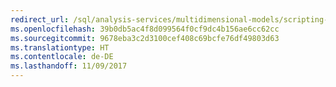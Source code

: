 ```yaml
---
redirect_url: /sql/analysis-services/multidimensional-models/scripting-language-assl/assl-objects-and-object-characteristics
ms.openlocfilehash: 39b0db5ac4f8d099564f0cf9dc4b156ae6cc62cc
ms.sourcegitcommit: 9678eba3c2d3100cef408c69bcfe76df49803d63
ms.translationtype: HT
ms.contentlocale: de-DE
ms.lasthandoff: 11/09/2017
---
```

